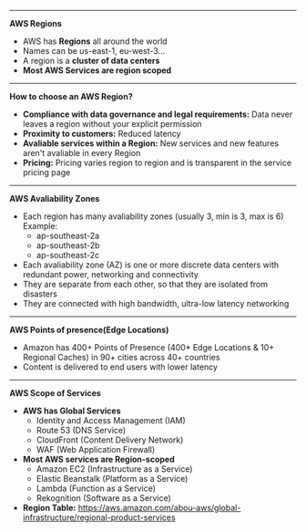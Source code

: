 ****
**AWS Regions**

* AWS has **Regions** all around the world
* Names can be us-east-1, eu-west-3...
* A region is a **cluster of data centers**
* **Most AWS Services are region scoped**
****

**How to choose an AWS Region?**

* **Compliance with data governance and legal requirements:** Data never leaves a region without your explicit permission
* **Proximity to customers:** Reduced latency
* **Avaliable services within a Region:** New services and new features aren't avaliable in every Region
* **Pricing:** Pricing varies region to region and is transparent in the service pricing page
****

**AWS Avaliability Zones**

* Each region has many avaliability zones (usually 3, min is 3, max is 6) Example:
    * ap-southeast-2a
    * ap-southeast-2b
    * ap-southeast-2c
* Each avaliability zone (AZ) is one or more discrete data centers with redundant power, networking and connectivity
* They are separate from each other, so that they are isolated from disasters
* They are connected with high bandwidth, ultra-low latency networking
****

**AWS Points of presence(Edge Locations)**

* Amazon has 400+ Points of Presence (400* Edge Locations & 10+ Regional Caches) in 90+ cities across 40+ countries
* Content is delivered to end users with lower latency 
****

**AWS Scope of Services**

* **AWS has Global Services**
    * Identity and Access Management (IAM)
    * Route 53 (DNS Service)
    * CloudFront (Content Delivery Network)
    * WAF (Web Application Firewall)
* **Most AWS services are Region-scoped**
    * Amazon EC2 (Infrastructure as a Service)
    * Elastic Beanstalk (Platform as a Service)
    * Lambda (Function as a Service)
    * Rekognition (Software as a Service)
* **Region Table:** https://aws.amazon.com/abou-aws/global-infrastructure/regional-product-services
